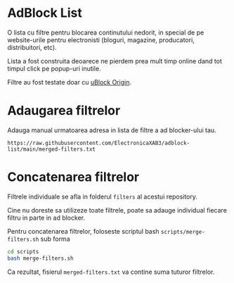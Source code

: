# AdBlock List

O lista cu filtre pentru blocarea continutului nedorit, in special de pe website-urile pentru electronisti (bloguri, magazine, producatori, distribuitori, etc).

Lista a fost construita deoarece ne pierdem prea mult timp online dand tot timpul click pe popup-uri inutile.

Filtre au fost testate doar cu [uBlock Origin](https://ublockorigin.com/).

# Adaugarea filtrelor

Adauga manual urmatoarea adresa in lista de filtre a ad blocker-ului tau.

```text
https://raw.githubusercontent.com/ElectronicaXAB3/adblock-list/main/merged-filters.txt
```

# Concatenarea filtrelor

Filtrele individuale se afla in folderul `filters` al acestui repository.

Cine nu doreste sa utilizeze toate filtrele, poate sa adauge individual fiecare filtru in parte in ad blocker.

Pentru concatenarea filtrelor, foloseste scriptul bash `scripts/merge-filters.sh` sub forma

```bash
cd scripts
bash merge-filters.sh
```

Ca rezultat, fisierul `merged-filters.txt` va contine suma tuturor filtrelor.
